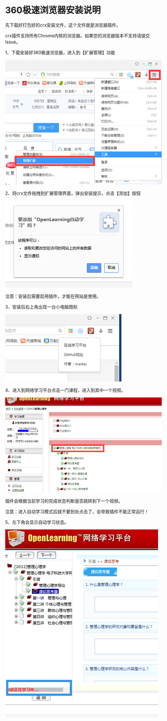 # 360极速浏览器安装说明

 先下载好打包好的crx安装文件，这个文件就是浏览器插件。


crx插件支持所有Chrome内核的浏览器。如果您的浏览器版本不支持请提交Issue。


1、下载安装好360极速浏览器，进入到【扩展管理】功能

![ad](./images/1.png)

2、将crx文件拖拽到扩展管理界面，弹出安装提示，点击【添加】按钮

![ad](./images/2.png)

注意：安装后需要启用插件，才能在网站是使用。

3、安装后右上角出现一台小电脑图标

![ad](./images/3.png)

4、进入到网络学习平台点击一门课程，进入到其中一个视频。

![ad](./images/4.png)

插件会根据当前学习的完成状态判断是否跳转到下一个视频。

注意：进入自动学习模式后就不要到处点击了，会导致插件不能正常运行！

5、左下角会显示自动学习状态。

![ad](./images/5.png)